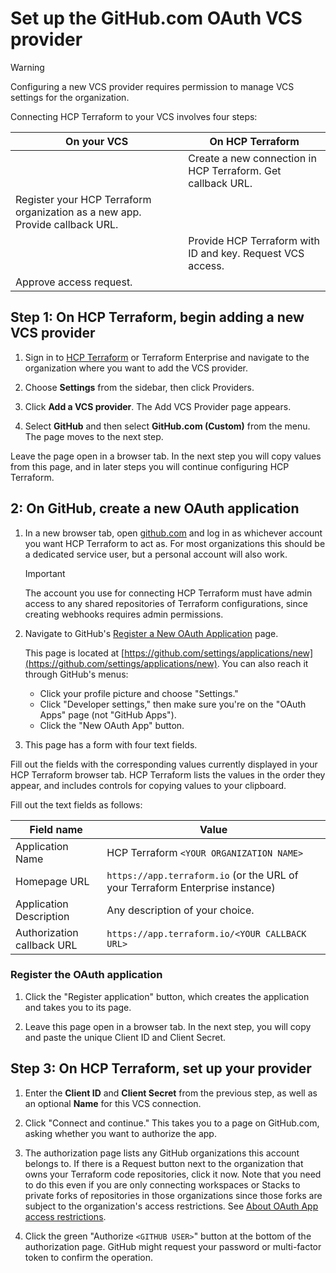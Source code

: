 # Set up the GitHub.com OAuth VCS provider

> [!WARNING]
> Configuring a new VCS provider requires permission to manage VCS settings for the organization.

Connecting HCP Terraform to your VCS involves four steps:

| On your VCS | On HCP Terraform |
| --- | --- |
|     | Create a new connection in HCP Terraform. Get callback URL. |
| Register your HCP Terraform organization as a new app. Provide callback URL. |     |
|     | Provide HCP Terraform with ID and key. Request VCS access. |
| Approve access request. |     |

## Step 1: On HCP Terraform, begin adding a new VCS provider

1. Sign in to [HCP Terraform](https://app.terraform.io) or Terraform Enterprise and navigate to the organization where you want to add the VCS provider.

2. Choose **Settings** from the sidebar, then click Providers.

3. Click **Add a VCS provider**. The Add VCS Provider page appears.

4. Select **GitHub** and then select **GitHub.com (Custom)** from the menu. The page moves to the next step.

Leave the page open in a browser tab. In the next step you will copy values from this page, and in later steps you will continue configuring HCP Terraform.

## 2: On GitHub, create a new OAuth application

1. In a new browser tab, open [github.com](https://github.com/) and log in as whichever account you want HCP Terraform to act as. For most organizations this should be a dedicated service user, but a personal account will also work.

   > [!IMPORTANT]
   > The account you use for connecting HCP Terraform must have admin access to any shared repositories of Terraform configurations, since creating webhooks requires admin permissions.

2. Navigate to GitHub's [Register a New OAuth Application](https://github.com/settings/applications/new) page.

   This page is located at [https://github.com/settings/applications/new](https://github.com/settings/applications/new). You can also reach it through GitHub's menus:

   * Click your profile picture and choose "Settings."
   * Click "Developer settings," then make sure you're on the "OAuth Apps" page (not "GitHub Apps").
   * Click the "New OAuth App" button.

3. This page has a form with four text fields.

Fill out the fields with the corresponding values currently displayed in your HCP Terraform browser tab. HCP Terraform lists the values in the order they appear, and includes controls for copying values to your clipboard.

Fill out the text fields as follows:

| Field name | Value |
| --- | --- |
| Application Name | HCP Terraform `<YOUR ORGANIZATION NAME>` |
| Homepage URL | `https://app.terraform.io` (or the URL of your Terraform Enterprise instance) |
| Application Description | Any description of your choice. |
| Authorization callback URL | `https://app.terraform.io/<YOUR CALLBACK URL>` |

### Register the OAuth application

1. Click the "Register application" button, which creates the application and takes you to its page.

2. Leave this page open in a browser tab. In the next step, you will copy and paste the unique Client ID and Client Secret.

## Step 3: On HCP Terraform, set up your provider

1. Enter the **Client ID** and **Client Secret** from the previous step, as well as an optional **Name** for this VCS connection.

2. Click "Connect and continue." This takes you to a page on GitHub.com, asking whether you want to authorize the app.

3. The authorization page lists any GitHub organizations this account belongs to. If there is a Request button next to the organization that owns your Terraform code
repositories, click it now. Note that you need to do this even if you are only connecting workspaces or Stacks to private forks of repositories in those organizations
since those forks are subject to the organization's access restrictions. See [About OAuth App access restrictions](https://docs.github.com/en/organizations/managing-oauth-access-to-your-organizations-data/about-oauth-app-access-restrictions).

4. Click the green "Authorize `<GITHUB USER>`" button at the bottom of the authorization page. GitHub might request your password or multi-factor token to confirm the operation.
